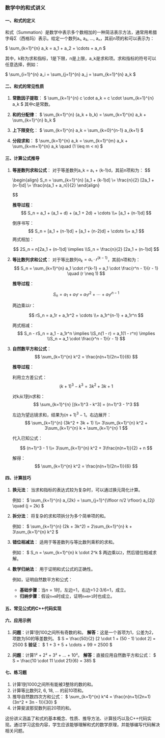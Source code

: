 ### 数学中的和式讲义

#### 一、和式的定义

和式（Summation）是数学中表示多个数相加的一种简洁表示方法，通常用希腊字母Σ（西格玛）表示。给定一个数列a₁, a₂, ..., aₙ，其前n项的和可以表示为：

$
\sum_{k=1}^{n} a_k = a_1 + a_2 + \cdots + a_n
$

其中，k称为求和指标，1是下限，n是上限，a_k是求和项。求和指标的符号可以任意选择，例如：

$
\sum_{i=1}^{n} a_i = \sum_{j=1}^{n} a_j = \sum_{k=1}^{n} a_k
$

#### 二、和式的常见性质

1. **常数因子提取**：
   $
   \sum_{k=1}^{n} c \cdot a_k = c \cdot \sum_{k=1}^{n} a_k
   $
   其中c是常数。

2. **和的分配律**：
   $
   \sum_{k=1}^{n} (a_k + b_k) = \sum_{k=1}^{n} a_k + \sum_{k=1}^{n} b_k
   $

3. **上下限变化**：
   $
   \sum_{k=1}^{n} a_k = \sum_{k=0}^{n-1} a_{k+1}
   $

4. **分段求和**：
   $
   \sum_{k=1}^{n} a_k = \sum_{k=1}^{m} a_k + \sum_{k=m+1}^{n} a_k \quad (1 \leq m < n)
   $

#### 三、计算公式推导

1. **等差数列求和公式**：
   对于等差数列a_k = a₁ + (k-1)d，其前n项和为：
   $$
   
   \begin{align}
   S_n = \sum_{k=1}^{n} [a_1 + (k-1)d] 
   \\= \frac{n}{2} [2a_1 + (n-1)d] 
   \\= \frac{n(a_1 + a_n)}{2}
   \end{align}
 
   $$

   **推导过程**：
   $$
   S_n = a_1 + (a_1 + d) + (a_1 + 2d) + \cdots \\+ [a_1 + (n-1)d]
   $$

   倒序书写：
   $$
   S_n = [a_1 + (n-1)d] + [a_1 + (n-2)d] + \cdots \\+ a_1
   $$
   两式相加：

   $$
   2S_n = n[2a_1 + (n-1)d] \implies \\S_n = \frac{n}{2} [2a_1 + (n-1)d]
   $$

2. **等比数列求和公式**：
   对于等比数列$a_k = a₁·r^(k-1)$，其前n项和为：
   $$
   S_n = \sum_{k=1}^{n} a_1 \cdot r^{k-1} = a_1 \cdot \frac{r^n - 1}{r - 1} \quad (r \neq 1)
   $$

   **推导过程**：
   
   $$
   S_n = a_1 + a_1r + a_1r^2 + \cdots + a_1r^{n-1}
   $$

   两边乘以r：
   
   $$
   rS_n = a_1r + a_1r^2 + \cdots \\+ a_1r^{n-1} + a_1r^n
   $$

   两式相减：
   $$
   S_n - rS_n = a_1 - a_1r^n \implies \\S_n(1 - r) = a_1(1 - r^n) \implies \\S_n = a_1 \cdot \frac{r^n - 1}{r - 1}
   $$

3. **自然数平方和公式**：
   $$
   \sum_{k=1}^{n} k^2 = \frac{n(n+1)(2n+1)}{6}
   $$

   **推导过程**：

   利用立方差公式：
   $$
   (k+1)^3 - k^3 = 3k^2 + 3k + 1
   $$

   对k从1到n求和：
   $$
   \sum_{k=1}^{n} [(k+1)^3 - k^3] = (n+1)^3 - 1^3
   $$

   左边为望远镜求和，结果为$(n+1)^3 - 1$。右边展开：
   $$
   \sum_{k=1}^{n} (3k^2 + 3k + 1) \\= 3\sum_{k=1}^{n} k^2 + 3\sum_{k=1}^{n} k + \sum_{k=1}^{n} 1
   $$

   代入已知公式：

   $$
   (n+1)^3 - 1 \\= 3\sum_{k=1}^{n} k^2 + 3\frac{n(n+1)}{2} + n
   $$

   解得：
   $$
   \sum_{k=1}^{n} k^2 = \frac{n(n+1)(2n+1)}{6}
   $$

#### 四、计算技巧

1. **换元法**：
   当求和指标的表达式较为复杂时，可以通过换元简化计算。
   
   例如：
   $
   \sum_{k=1}^{n} a_{2k} = \sum_{j=1}^{\lfloor n/2 \rfloor} a_{2j} \quad (j = 2k)
   $

2. **拆分法**：
   将复杂的求和项拆分为多个简单项的和。
   
   例如：
   $
   \sum_{k=1}^{n} (2k + 3k^2) = 2\sum_{k=1}^{n} k + 3\sum_{k=1}^{n} k^2
   $

3. **错位相减法**：
   适用于等差数列与等比数列乘积的求和。
   
   例如：
   $
   S_n = \sum_{k=1}^{n} k \cdot 2^k
   $
   两边乘以`2`，然后错位相减求解。

4. **数学归纳法**：
   用于证明和式公式的正确性。
   
   例如，证明自然数平方和公式：
   - **基础步骤**：当$n=1$时，左边=1，右边=1·2·3/6=1，成立。
   - **归纳步骤**：假设`n=m`时成立，证明`n=m+1`时也成立。

#### 五、常见公式的C++代码实现

#### 六、应用示例

1. **问题**：计算1到100之间所有奇数的和。
   **解答**：这是一个首项为1，公差为2，项数为50的等差数列。
   $
   S = \frac{50}{2} [2 \cdot 1 + (50 - 1) \cdot 2] = 2500
   $
   **验证**：
   $
   1 + 3 + 5 + \cdots + 99 = 2500
   $

2. **问题**：计算1² + 2² + 3² + ... + 10²。
   **解答**：直接应用自然数平方和公式：
   $
   S = \frac{10 \cdot 11 \cdot 21}{6} = 385
   $

#### 七、练习题

1. 计算1到1000之间所有能被3整除的数的和。
2. 计算等比数列2, 6, 18, ... 的前10项和。
3. 推导自然数四次方和公式：
   $
   \sum_{k=1}^{n} k^4 = \frac{n(n+1)(2n+1)(3n^2 + 3n - 1)}{30}
   $
4. 计算斐波那契数列前20项的和。

这份讲义涵盖了和式的基本概念、性质、推导方法、计算技巧以及C++代码实现。通过学习这些内容，学生应该能够理解和式的数学原理，并能够编写代码解决相关问题。